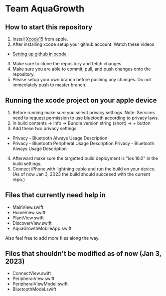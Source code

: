 # Team AquaGrowth 

## How to start this repository
1. Install [Xcode15](https://developer.apple.com/xcode/) from apple.
2. After installing xcode setup your github account. Watch these videos
- [Setting up github in xcode](https://www.youtube.com/watch?v=RYDCwj37ous&t=61s)

3. Make sure to clone the repository and fetch changes.
4. Make sure you are able to commit, pull, and push changes onto the repository.
5. Please setup your own branch before pushing any changes. Do not immediately push to master branch.

## Running the xcode project on your apple device
1. Before running make sure you select privacy settings. Note: Services need to request permission to use bluetooth according to privacy laws.
2. In build contents → Info → Bundle version string (short) → + button
3. Add these two privacy settings. 
-  Privacy - Bluetooth Always Usage Description
-  Privacy - Bluetooth Peripheral Usage Description
Privacy - Bluetooth Always Usage Description
4. Afterward make sure the targetted build deployment is "ios 16.0" in the build settings.
5. Connect iPhone with lightning cable and run the build on your device. (As of now Jan 3, 2023 the build should succeeed with the current repo.)

## Files that currently need help in
- MainView.swift
- HomeView.swift
- PlantView.swift
- DiscoverView.swift
- AquaGrowthMobileApp.swift

Also feel free to add more files along the way.
## Files that shouldn't be modified as of now (Jan 3, 2023)
- ConnectView.swift
- PeripheralView.swift
- PeripheralViewModel.swift
- BluetoothModel.swift
